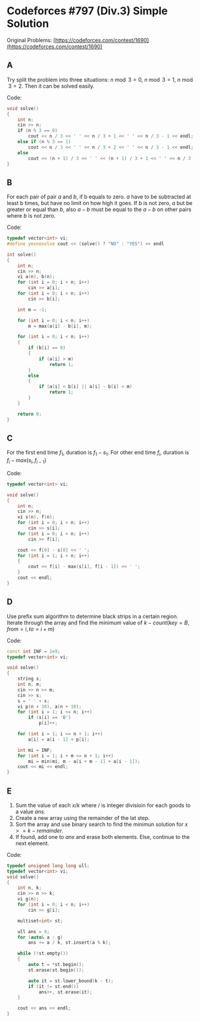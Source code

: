 # Codeforces #797 (Div.3) Simple Solution

Original Problems: [https://codeforces.com/contest/1690](https://codeforces.com/contest/1690)

## A
Try split the problem into three situations: $n \bmod 3 = 0$, $n \bmod 3 = 1$, $n \bmod 3 = 2$. Then it can be solved easily.

Code:
```cpp
void solve()
{
    int n;
    cin >> n;
    if (n % 3 == 0)
        cout << n / 3 << ' ' << n / 3 + 1 << ' ' << n / 3 - 1 << endl;
    else if (n % 3 == 1)
        cout << n / 3 << ' ' << n / 3 + 2 << ' ' << n / 3 - 1 << endl;
    else
        cout << (n + 1) / 3 << ' ' << (n + 1) / 3 + 1 << ' ' << n / 3 - 1 << endl;
}
```

## B
For each pair of pair $a$ and $b$, if b equals to zero. $a$ have to be subtracted at least b times, but have no limit on how high it goes. If $b$ is not zero, $a$ but be greater or equal than $b$, also $a - b$ must be equal to the $a - b$ on other pairs where $b$ is not zero.

Code: 
```cpp
typedef vector<int> vi;
#define yesnosolve cout << (solve() ? "NO" : "YES") << endl

int solve()
{
    int n;
    cin >> n;
    vi a(n), b(n);
    for (int i = 0; i < n; i++)
        cin >> a[i];
    for (int i = 0; i < n; i++)
        cin >> b[i];

    int m = -1;

    for (int i = 0; i < n; i++)
        m = max(a[i] - b[i], m);

    for (int i = 0; i < n; i++)
    {
        if (b[i] == 0)
        {
            if (a[i] > m)
                return 1;
        }
        else
        {
            if (a[i] < b[i] || a[i] - b[i] < m)
                return 1;
        }
    }

    return 0;
}
```

## C
For the first end time $f_1$, duration is $f_1 - s_1$. For other end time $f_i$, duration is $f_i - max(s_i,f_{i-1})$

Code: 
```cpp
typedef vector<int> vi;

void solve()
{
    int n;
    cin >> n;
    vi s(n), f(n);
    for (int i = 0; i < n; i++)
        cin >> s[i];
    for (int i = 0; i < n; i++)
        cin >> f[i];

    cout << f[0] - s[0] << ' ';
    for (int i = 1; i < n; i++)
    {
        cout << f[i] - max(s[i], f[i - 1]) << ' ';
    }
    cout << endl;
}
```

## D
Use prefix sum algorithm to determine black strips in a certain region. Iterate through the array and find the minimum value of $k - count(key=B, from = i, to = i+m)$

Code:
```cpp
const int INF = 2e9;
typedef vector<int> vi;

void solve()
{
    string s;
    int n, m;
    cin >> n >> m;
    cin >> s;
    s = ' ' + s;
    vi p(n + 10), a(n + 10);
    for (int i = 1; i <= n; i++)
        if (s[i] == 'B')
            p[i]++;

    for (int i = 1; i <= n + 1; i++)
        a[i] = a[i - 1] + p[i];

    int mi = INF;
    for (int i = 1; i + m <= n + 1; i++)
        mi = min(mi, m - a[i + m - 1] + a[i - 1]);
    cout << mi << endl;
}
```

## E
1. Sum the value of each $x / k$ where $/$ is integer divisioin for each goods to a value $ans$.
2. Create a new array using the remainder of the lat step.
3. Sort the array and use binary search to find the minimun solution for $x  >= k - remainder$.
4. If found, add one to $ans$ and erase both elements. Else, continue to the next element.

Code: 
```cpp
typedef unsigned long long ull;
typedef vector<int> vi;
void solve()
{
    int n, k;
    cin >> n >> k;
    vi g(n);
    for (int i = 0; i < n; i++)
        cin >> g[i];

    multiset<int> st;

    ull ans = 0;
    for (auto& a : g)
        ans += a / k, st.insert(a % k);

    while (!st.empty())
    {
        auto t = *st.begin();
        st.erase(st.begin());

        auto it = st.lower_bound(k - t);
        if (it != st.end())
            ans++, st.erase(it);
    }

    cout << ans << endl;
}
```